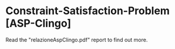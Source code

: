 # Constraint-Satisfaction-Problem [ASP-Clingo]
Read the "relazioneAspClingo.pdf" report to find out more.
